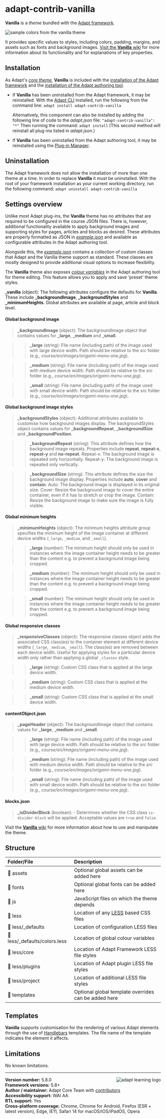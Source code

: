 # adapt-contrib-vanilla

**Vanilla** is a *theme* bundled with the [Adapt framework](https://github.com/adaptlearning/adapt_framework).

<img src="https://github.com/adaptlearning/documentation/blob/master/04_wiki_assets/plug-ins/images/vanilla01.jpg" alt="sample colors from the vanilla theme">

It provides specific values to styles, including colors, padding, margins, and assets such as fonts and background images. [Visit the **Vanilla** wiki](https://github.com/adaptlearning/adapt-contrib-vanilla/wiki) for more information about its functionality and for explanations of key properties.

## Installation

As Adapt's *[core theme](https://github.com/adaptlearning/adapt_framework/wiki/Core-Plug-ins-in-the-Adapt-Learning-Framework#theme),* **Vanilla** is included with the [installation of the Adapt framework](https://github.com/adaptlearning/adapt_framework/wiki/Manual-installation-of-the-Adapt-framework#installation) and the [installation of the Adapt authoring tool](https://github.com/adaptlearning/adapt_authoring/wiki/Installing-Adapt-Origin).

* If **Vanilla** has been uninstalled from the Adapt framework, it may be reinstalled.
With the [Adapt CLI](https://github.com/adaptlearning/adapt-cli) installed, run the following from the command line:
`adapt install adapt-contrib-vanilla`

    Alternatively, this component can also be installed by adding the following line of code to the *adapt.json* file:
    `"adapt-contrib-vanilla": "*"`
    Then running the command:
    `adapt install`
    (This second method will reinstall all plug-ins listed in *adapt.json*.)

* If **Vanilla** has been uninstalled from the Adapt authoring tool, it may be reinstalled using the [Plug-in Manager](https://github.com/adaptlearning/adapt_authoring/wiki/Plugin-Manager).

## Uninstallation

The Adapt framework does not allow the installation of more than one theme at a time. In order to replace **Vanilla** it must be uninstalled. With the root of your framework installation as your current working directory, run the following command:
`adapt uninstall adapt-contrib-vanilla`

## Settings overview

Unlike most Adapt plug-ins, the **Vanilla** theme has no attributes that are required to be configured in the course JSON files. There is, however, additional functionality available to apply background images and supporting styles for pages, articles and blocks as desired. These attributes are properly formatted as JSON in [*example.json*](https://github.com/adaptlearning/adapt-contrib-vanilla/blob/master/example.json) and available as configurable attributes in the Adapt authoring tool.

Alongside this, the [*example.json*](https://github.com/adaptlearning/adapt-contrib-vanilla/blob/master/example.json#L86) contains a collection of custom classes that Adapt and the Vanilla theme support as standard. These classes are mostly designed to provide additional visual options to increase flexibility.

The **Vanilla** theme also exposes [*colour variables*](https://github.com/adaptlearning/adapt-contrib-vanilla/blob/master/less/_defaults/colors.less) in the Adapt authoring tool for theme editing. This feature allows you to apply and save 'preset' theme styles.

**\_vanilla** (object): The following attributes configure the defaults for **Vanilla**. These include **\_backgroundImage**, **\_backgroundStyles** and **\_minimumHeights**. Global attributes are available at page, article and block level.

#### Global background image
>**\_backgroundImage** (object): The backgroundImage object that contains values for **\_large**, **\_medium** and **\_small**.

>>**\_large** (string): File name (including path) of the image used with large device width. Path should be relative to the *src* folder (e.g., *course/en/images/origami-menu-one.jpg*).

>>**\_medium** (string): File name (including path) of the image used with medium device width. Path should be relative to the *src* folder (e.g., *course/en/images/origami-menu-one.jpg*).

>>**\_small** (string): File name (including path) of the image used with small device width. Path should be relative to the *src* folder (e.g., *course/en/images/origami-menu-one.jpg*).

#### Global background image styles
>**_backgroundStyles** (object): Additional attributes available to customise how background images display. The backgroundStyles object contains values for **\_backgroundRepeat**, **\_backgroundSize** and **\_backgroundPosition**.

>>**\_backgroundRepeat** (string): This attribute defines how the background image repeats. Properties include **repeat**, **repeat-x**, **repeat-y** and **no-repeat**.
Repeat-x: The background image is repeated only horizontally. Repeat-y: The background image is repeated only vertically.

>>**\_backgroundSize** (string): This attribute defines the size the background image display. Properties include **auto**, **cover** and **contain**.
Auto: The background image is displayed in its original size. Cover: Resize the background image to cover the entire container, even if it has to stretch or crop the image. Contain: Resize the background image to make sure the image is fully visible.

#### Global minimum heights
>**_minimumHeights** (object): The minimum heights attribute group specifies the minimum height of the image container at different device widths (`_large`, `_medium`, and `_small`).

>>**\_large** (number): The minimum height should only be used in instances where the image container height needs to be greater than the content e.g. to prevent a background image being cropped.

>>**\_medium** (number): The minimum height should only be used in instances where the image container height needs to be greater than the content e.g. to prevent a background image being cropped.

>>**\_small** (number): The minimum height should only be used in instances where the image container height needs to be greater than the content e.g. to prevent a background image being cropped.

#### Global responsive classes
>**\_responsiveClasses** (object): The responsive classes object adds the associated CSS class(es) to the container element at different device widths (`_large`, `_medium`, `_small`). The class(es) are removed between each device width. Useful for applying styles for a particular device width only rather than applying a global `_classes` style.

>>**\_large** (string): Custom CSS class that is applied at the large device width.

>>**\_medium** (string): Custom CSS class that is applied at the medium device width.

>>**\_small** (string): Custom CSS class that is applied at the small device width.

#### **contentObject.json**
>**\_pageHeader** (object): The backgroundImage object that contains values for **\_large**, **\_medium** and **\_small**.

>>**\_large** (string): File name (including path) of the image used with large device width. Path should be relative to the *src* folder (e.g., *course/en/images/origami-menu-one.jpg*).

>>**\_medium** (string): File name (including path) of the image used with medium device width. Path should be relative to the *src* folder (e.g., *course/en/images/origami-menu-one.jpg*).

>>**\_small** (string): File name (including path) of the image used with small device width. Path should be relative to the *src* folder (e.g., *course/en/images/origami-menu-one.jpg*).

#### **blocks.json**
>**\_isDividerBlock** (boolean): - Determines whether the CSS class `is-divider-block` will be applied. Acceptable values are `true` and `false`.

Visit the [**Vanilla** wiki](https://github.com/adaptlearning/adapt-contrib-vanilla/wiki) for more information about how to use and manipulate the theme.

## Structure

| Folder/File         | Description  |
| :-------------      |:-------------|
| 📁 assets                     | Optional global assets can be added here |
| 📁 fonts                      | Optional global fonts can be added here |
| 📁 js                         | JavaScript files on which the theme depends |
| 📁 less                       | Location of any [LESS](http://lesscss.org/) based CSS files |
| 📁 less/_defaults             | Location of configuration LESS files |
| 📄 less/_defaults/colors.less | Location of global colour variables |
| 📁 less/core                  | Location of Adapt Framework LESS file styles |
| 📁 less/plugins               | Location of Adapt plugin LESS file styles |
| 📁 less/project               | Location of additional LESS file styles |
| 📁 templates                  | Optional global template overrides can be added here |

## Templates

**Vanilla** supports customisation for the rendering of various Adapt elements through the use of [Handlebars](http://handlebarsjs.com/) templates. The file name of the template indicates the element it affects.

## Limitations

No known limitations.

----------------------------
**Version number:**  5.8.0  <a href="https://community.adaptlearning.org/" target="_blank"><img src="https://github.com/adaptlearning/documentation/blob/master/04_wiki_assets/plug-ins/images/adapt-logo-mrgn-lft.jpg" alt="adapt learning logo" align="right"></a><br>
**Framework versions:**  5.8+<br>
**Author / maintainer:** Adapt Core Team with [contributors](https://github.com/adaptlearning/adapt-contrib-vanilla/graphs/contributors)<br>
**Accessibility support:** WAI AA<br>
**RTL support:** Yes<br>
**Cross-platform coverage:** Chrome, Chrome for Android, Firefox (ESR + latest version), Edge, IE11, Safari 14 for macOS/iOS/iPadOS, Opera<br>
